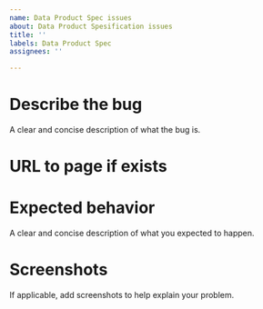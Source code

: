 ```yaml
---
name: Data Product Spec issues
about: Data Product Spesification issues
title: ''
labels: Data Product Spec
assignees: ''

---
```


# Describe the bug
A clear and concise description of what the bug is.

# URL to page if exists

# Expected behavior
A clear and concise description of what you expected to happen.

# Screenshots
If applicable, add screenshots to help explain your problem.
